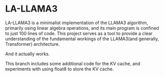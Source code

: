 # LA-LLAMA3

LA-LLAMA3 is a minimalist implementation of the LLAMA3 algorithm, primarily using linear algebra operations,
and its main program is confined to just 100 lines of code. This project serves as a tool to provide a clear
understanding of the fundamental workings of the LLAMA3(and generally, Transformer) architecture.

And it actually works.

This branch includes some additional code for the KV cache, and experiments with using float8 to store the KV cache.